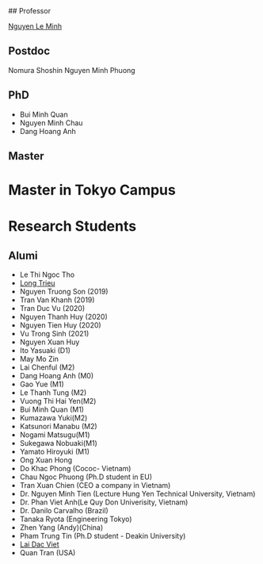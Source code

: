 <markdown>
## Professor

[Nguyen Le Minh](https://nguyenlab.github.io/member/professor.html)

## Postdoc
Nomura Shoshin
Nguyen Minh Phuong
## PhD
- Bui Minh Quan
- Nguyen Minh Chau
- Dang Hoang Anh


## Master


# Master in Tokyo Campus

# Research Students

## Alumi
- Le Thi Ngoc Tho
- [Long Trieu](https://nguyenlab.github.io/member/long-trieu.html)
- Nguyen Truong Son (2019)
- Tran Van Khanh (2019)
- Tran Duc Vu (2020)
- Nguyen Thanh Huy (2020)
- Nguyen Tien Huy (2020)
- Vu Trong Sinh (2021)
- Nguyen Xuan Huy 
- Ito Yasuaki (D1)
- May Mo Zin
- Lai Chenful (M2)
- Dang Hoang Anh (M0)
- Gao Yue (M1)
- Le Thanh Tung (M2)
- Vuong Thi Hai Yen(M2)
- Bui Minh Quan (M1)
- Kumazawa Yuki(M2)
- Katsunori Manabu (M2)
- Nogami Matsugu(M1)
- Sukegawa Nobuaki(M1)
- Yamato Hiroyuki (M1)
- Ong Xuan Hong
- Do Khac Phong (Cococ- Vietnam)
- Chau Ngoc Phuong (Ph.D student in EU)
- Tran Xuan Chien (CEO a company in Vietnam)
- Dr. Nguyen Minh Tien (Lecture Hung Yen Technical University, Vietnam)
- Dr. Phan Viet Anh(Le Quy Don Univerisity, Vietnam)
- Dr. Danilo Carvalho (Brazil)
- Tanaka Ryota (Engineering Tokyo)
- Zhen Yang (Andy)(China)
- Pham Trung Tin (Ph.D student - Deakin University)
- [Lai Dac Viet](https://nguyenlab.github.io/member/lai-dac-viet.html)
- Quan Tran (USA)


</markdown>

